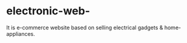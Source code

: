 # electronic-web-
It is e-commerce website based on selling electrical gadgets &amp; home-appliances.
